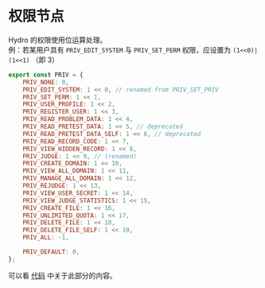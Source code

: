 # 权限节点

Hydro 的权限使用位运算处理。  
例：若某用户具有 `PRIV_EDIT_SYSTEM` 与 `PRIV_SET_PERM` 权限，应设置为 `(1<<0)|(1<<1)` （即 3）

```js
export const PRIV = {
    PRIV_NONE: 0,
    PRIV_EDIT_SYSTEM: 1 << 0, // renamed from PRIV_SET_PRIV
    PRIV_SET_PERM: 1 << 1,
    PRIV_USER_PROFILE: 1 << 2,
    PRIV_REGISTER_USER: 1 << 3,
    PRIV_READ_PROBLEM_DATA: 1 << 4,
    PRIV_READ_PRETEST_DATA: 1 << 5, // deprecated
    PRIV_READ_PRETEST_DATA_SELF: 1 << 6, // deprecated
    PRIV_READ_RECORD_CODE: 1 << 7,
    PRIV_VIEW_HIDDEN_RECORD: 1 << 8,
    PRIV_JUDGE: 1 << 9, // (renamed)
    PRIV_CREATE_DOMAIN: 1 << 10,
    PRIV_VIEW_ALL_DOMAIN: 1 << 11,
    PRIV_MANAGE_ALL_DOMAIN: 1 << 12,
    PRIV_REJUDGE: 1 << 13,
    PRIV_VIEW_USER_SECRET: 1 << 14,
    PRIV_VIEW_JUDGE_STATISTICS: 1 << 15,
    PRIV_CREATE_FILE: 1 << 16,
    PRIV_UNLIMITED_QUOTA: 1 << 17,
    PRIV_DELETE_FILE: 1 << 18,
    PRIV_DELETE_FILE_SELF: 1 << 19,
    PRIV_ALL: -1,

    PRIV_DEFAULT: 0,
};
```

可以看 [代码](https://github.com/hydro-dev/Hydro/blob/aa096322c3676e5e858e3a5021313a3d3afdf794/packages/hydrooj/src/model/builtin.ts#L216) 中关于此部分的内容。
